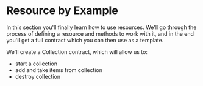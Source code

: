 # Resource by Example

In this section you'll finally learn how to use resources. We'll go through the process of defining a resource and methods to work with it, and in the end you'll get a full contract which you can then use as a template.

We'll create a Collection contract, which will allow us to:

- start a collection
- add and take items from collection
- destroy collection

<!-- - offer collectibles to other users
- allow using this module with any type -->

<!-- For better understanding of this chapter I recommend you using Move IDE (which has already been presented in [getting started chapter](/introduction/getting-started.md)) and running all of these modules and scripts in it. It will also highlight possible errors and will automatically sync with standard library to verify that you're using correct methods and addresses.

Directory structure for your project would be:

```
modules/
    Collection.move
scripts/
    use_collection.move
.mvconfig.json
```

And recommended configuration in .mvconfig is:

```json
{
    "sender": "0x1",
    "network": "diem"
}
``` -->

